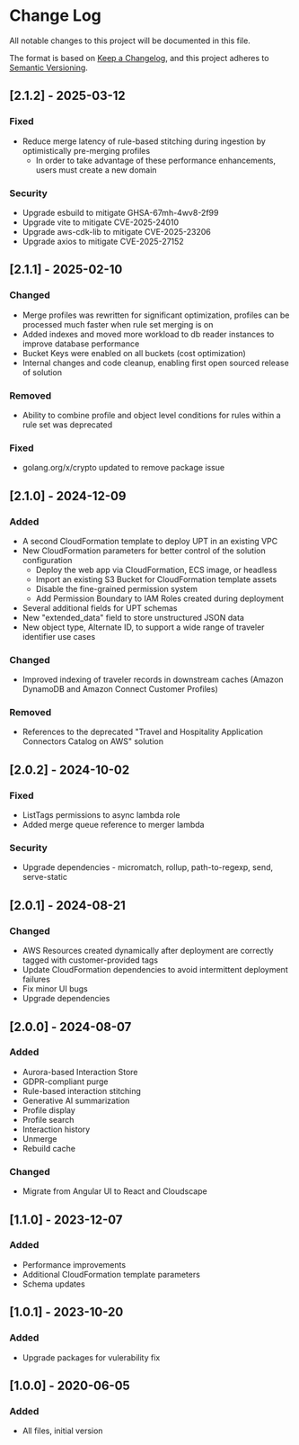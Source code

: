 # Change Log

All notable changes to this project will be documented in this file.

The format is based on [Keep a Changelog](https://keepachangelog.com/en/1.0.0/),
and this project adheres to [Semantic Versioning](https://semver.org/spec/v2.0.0.html).

## [2.1.2] - 2025-03-12

### Fixed

- Reduce merge latency of rule-based stitching during ingestion by optimistically pre-merging profiles
  - In order to take advantage of these performance enhancements, users must create a new domain

### Security

- Upgrade esbuild to mitigate GHSA-67mh-4wv8-2f99
- Upgrade vite to mitigate CVE-2025-24010
- Upgrade aws-cdk-lib to mitigate CVE-2025-23206
- Upgrade axios to mitigate CVE-2025-27152

## [2.1.1] - 2025-02-10

### Changed

- Merge profiles was rewritten for significant optimization, profiles can be processed much faster when rule set merging is on
- Added indexes and moved more workload to db reader instances to improve database performance
- Bucket Keys were enabled on all buckets (cost optimization)
- Internal changes and code cleanup, enabling first open sourced release of solution

### Removed

- Ability to combine profile and object level conditions for rules within a rule set was deprecated

### Fixed

- golang.org/x/crypto updated to remove package issue

## [2.1.0] - 2024-12-09

### Added

- A second CloudFormation template to deploy UPT in an existing VPC
- New CloudFormation parameters for better control of the solution configuration
  - Deploy the web app via CloudFormation, ECS image, or headless
  - Import an existing S3 Bucket for CloudFormation template assets
  - Disable the fine-grained permission system
  - Add Permission Boundary to IAM Roles created during deployment
- Several additional fields for UPT schemas
- New "extended_data" field to store unstructured JSON data
- New object type, Alternate ID, to support a wide range of traveler identifier use cases

### Changed

- Improved indexing of traveler records in downstream caches (Amazon DynamoDB and Amazon Connect Customer Profiles)

### Removed

- References to the deprecated "Travel and Hospitality Application Connectors Catalog on AWS" solution

## [2.0.2] - 2024-10-02

### Fixed

- ListTags permissions to async lambda role
- Added merge queue reference to merger lambda

### Security

- Upgrade dependencies - micromatch, rollup, path-to-regexp, send, serve-static

## [2.0.1] - 2024-08-21

### Changed

- AWS Resources created dynamically after deployment are correctly tagged with customer-provided tags
- Update CloudFormation dependencies to avoid intermittent deployment failures
- Fix minor UI bugs
- Upgrade dependencies

## [2.0.0] - 2024-08-07

### Added

- Aurora-based Interaction Store
- GDPR-compliant purge
- Rule-based interaction stitching
- Generative AI summarization
- Profile display
- Profile search
- Interaction history
- Unmerge
- Rebuild cache

### Changed

- Migrate from Angular UI to React and Cloudscape

## [1.1.0] - 2023-12-07

### Added

- Performance improvements
- Additional CloudFormation template parameters
- Schema updates

## [1.0.1] - 2023-10-20

### Added

- Upgrade packages for vulerability fix

## [1.0.0] - 2020-06-05

### Added

- All files, initial version
